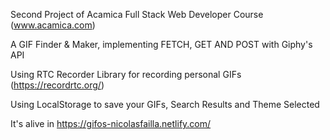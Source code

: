 Second Project of Acamica Full Stack Web Developer Course (www.acamica.com)

A GIF Finder & Maker, implementing FETCH, GET AND POST with Giphy's API

Using RTC Recorder Library for recording personal GIFs (https://recordrtc.org/)

Using LocalStorage to save your GIFs, Search Results and Theme Selected

It's alive in https://gifos-nicolasfailla.netlify.com/
